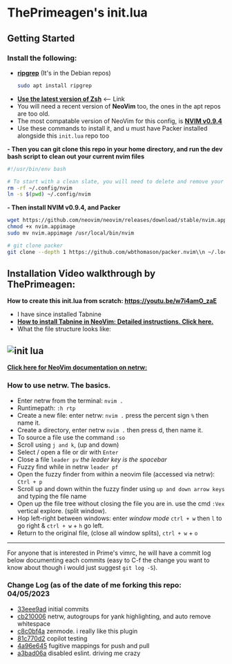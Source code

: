 # ThePrimeagen's init.lua

<!-- GETTING STARTED -->
## Getting Started
### Install the following:
* **[ripgrep](https://github.com/BurntSushi/ripgrep)** (It's in the Debian repos)
  ```sh
  sudo apt install ripgrep
  ```
* **[Use the latest version of Zsh](https://zsh.sourceforge.io/Arc/source.html)** <-- Link
* You will need a recent version of **NeoVim** too, the ones in the apt repos are too old.
* The most compatable version of NeoVim for this config, is **[NVIM v0.9.4](https://github.com/neovim/neovim/releases)**
* Use these commands to install it, and u must have Packer installed alongside this `init.lua` repo too


**- Then you can git clone this repo in your home directory, and run the dev bash script to clean out your current nvim files**
```bash
#!/usr/bin/env bash

# To start with a clean slate, you will need to delete and remove your current/previous neovim files and dirs.
rm -rf ~/.config/nvim
ln -s $(pwd) ~/.config/nvim
```
**- Then install NVIM v0.9.4, and Packer**
```bash
wget https://github.com/neovim/neovim/releases/download/stable/nvim.appimage
chmod +x nvim.appimage
sudo mv nvim.appimage /usr/local/bin/nvim

# git clone packer
git clone --depth 1 https://github.com/wbthomason/packer.nvim\\n ~/.local/share/nvim/site/pack/packer/start/packer.nvim
```

## Installation Video walkthrough by ThePrimeagen:
**How to create this init.lua from scratch: https://youtu.be/w7i4amO_zaE**


- I have since installed Tabnine
- **[How to install Tabnine in NeoVim: Detailed instructions. Click here.](https://github.com/LinuxUser255/BashAndLinux/blob/main/Tabnine_Install.md)**
- What the file structure looks like:
  
![init lua](https://user-images.githubusercontent.com/46334926/230166494-c42825b4-7a2e-4d62-b89a-b7bde9c62326.png)
---

**[Click here for NeoVim documentation on netrw:](https://neovim.io/doc/user/pi_netrw.html#:~:text=Netrw%20makes%20reading%20files%2C%20writing,plugin%20on%20%22%20plugins%20are%20enabled)**

### How to use netrw. The basics.
- Enter netrw from the terminal: `nvim . `
- Runtimepath: `:h rtp`
- Create a new file: enter netrw: `nvim .` press the percent sign `%` then name it.
- Create a directory, enter netrw `nvim .` then press d, then name it.
- To source a file use the command `:so`
- Scroll using `j and k`, (up and down)
- Select / open a file or dir with `Enter`
- Close a file `leader pv` *the leader key is the spacebar*
- Fuzzy find while in netrw `leader pf`
- Open the fuzzy finder from within a neovim file (accessed via netrw): `Ctrl + p`
- Scroll up and down within the fuzzy finder using `up and down arrow keys` and typing the file name
- Open up the file tree without closing the file you are in. use the cmd `:Vex` vertical explore. (split window).
- Hop left-right between windows: enter *window mode* `ctrl + w` then `l` to go right & `ctrl + w` + `h` go left.
- Return to the original file, (close all window splits), `ctrl + w` + `o`

---
For anyone that is interested in Prime's vimrc, he will have a commit log below
documenting each commits (easy to C-f the change you want to know
about though i would just suggest `git log -S`).

### Change Log (as of the date of me forking this repo: 04/05/2023
* [33eee9ad](https://github.com/ThePrimeagen/init.lua/commit/33eee9ad0c035a92137d99dae06a2396be4c892e) initial commits
* [cb210006](https://github.com/ThePrimeagen/init.lua/commit/cb210006356b4b613b71c345cb2b02eefa961fc0) netrw, autogroups for yank highlighting, and auto remove whitespace
* [c8c0bf4a](https://github.com/ThePrimeagen/init.lua/commit/c8c0bf4aeacd0bd77136d9c5ee490680515a106b) zenmode.  i really like this plugin
* [81c770d2](https://github.com/ThePrimeagen/init.lua/commit/81c770d2d2e32e59916b39c7f5babbc8560f7a82) copilot testing
* [4a96e645](https://github.com/ThePrimeagen/init.lua/commit/4a96e6457b0a0241ca7361ce62177aa6b9a33a38) fugitive mappings for push and pull
* [a3bad06a](https://github.com/ThePrimeagen/init.lua/commit/a3bad06a4681c322538d609aa1c0bd18880f77c6) disabled eslint.  driving me crazy



